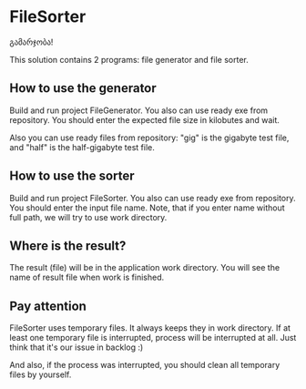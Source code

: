 # FileSorter

გამარჯობა!

This solution contains 2 programs: file generator and file sorter.

## How to use the generator

Build and run project FileGenerator. You also can use ready exe from repository.
You should enter the expected file size in kilobutes and wait.

Also you can use ready files from repository: "gig" is the gigabyte test file, and "half" is the half-gigabyte test file.

## How to use the sorter

Build and run project FileSorter. You also can use ready exe from repository.
You should enter the input file name. Note, that if you enter name without full path, we will try to use work directory.

## Where is the result?

The result (file) will be in the application work directory.
You will see the name of result file when work is finished.

## Pay attention

FileSorter uses temporary files. It always keeps they in work directory.
If at least one temporary file is interrupted, process will be interrupted at all. Just think that it's our issue in backlog :)

And also, if the process was interrupted, you should clean all temporary files by yourself.